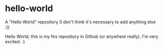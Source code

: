 # hello-world
A "Hello World" repository (I don't think it's necessary to add anything else :))

Hello World, this is my firs repository in Github (or anywhere really).
I'm very excited. :)
